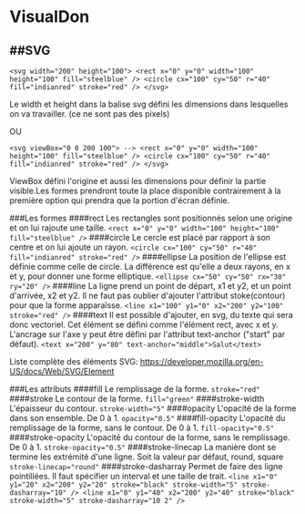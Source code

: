 # VisualDon

##SVG
----------------------------
`<svg width="200" height="100">
  <rect x="0" y="0" width="100" height="100" fill="steelblue" />
  <circle cx="100" cy="50" r="40" fill="indianred" stroke="red" />
</svg>`

Le width et height dans la balise svg défini les dimensions dans lesquelles on va travailler. (ce ne sont pas des pixels)

OU

`<svg viewBox="0 0 200 100"> -->
  <rect x="0" y="0" width="100" height="100" fill="steelblue" />
  <circle cx="100" cy="50" r="40" fill="indianred" stroke="red" />
</svg>`

ViewBox défini l'origine et aussi les dimensions pour définir la partie visible.Les formes prendront toute la place disponible contrairement à la première option qui prendra que la portion d'écran définie.

###Les formes
####rect
Les rectangles sont positionnés selon une origine et on lui rajoute une taille.
`<rect x="0" y="0" width="100" height="100" fill="steelblue" />`
####circle
Le cercle est placé par rapport à son centre et on lui ajoute un rayon.
`<circle cx="100" cy="50" r="40" fill="indianred" stroke="red" />`
####ellipse
La position de l'ellipse est définie comme celle de circle. La différence est qu'elle a deux rayons, en x et y, pour donner une forme elliptique.
`<ellipse cx="50" cy="50" rx="30" ry="20" />`
####line
La ligne prend un point de départ, x1 et y2, et un point d'arrivée, x2 et y2. Il ne faut pas oublier d'ajouter l'attribut stoke(contour) pour que la forme apparaîsse.
`<line x1="100" y1="0" x2="200" y2="100" stroke="red" />`
####text
Il est possible d'ajouter, en svg, du texte qui sera donc vectoriel. Cet élément se défini comme l'élément rect, avec x et y. L'ancrage sur l'axe y peut être défini par l'attribut text-anchor ("start" par défaut).
`<text x="200" y="80" text-anchor="middle">Salut</text>`

Liste complète des éléments SVG: https://developer.mozilla.org/en-US/docs/Web/SVG/Element

###Les attributs
####fill
Le remplissage de la forme.
`stroke="red"`
####stroke
Le contour de la forme.
`fill="green"`
####stroke-width
L'épaisseur du contour.
`stroke-width="5"`
####opacity
L'opacité de la forme dans son ensemble. De 0 à 1.
`opacity="0.5"`
####fill-opacity
L'opacité du remplissage de la forme, sans le contour. De 0 à 1.
`fill-opacity="0.5"`
####stroke-opacity
L'opacité du contour de la forme, sans le remplissage. De 0 à 1.
`stroke-opacity="0.5"`
####stroke-linecap
La manière dont se termine les extrémité d'une ligne. Soit la valeur par défaut, round, square
`stroke-linecap="round"`
####stroke-dasharray
Permet de faire des ligne pointillées. Il faut spécifier un interval et une taille de trait.
`<line x1="0" y1="20" x2="200" y2="20" stroke="black" stroke-width="5" stroke-dasharray="10" />
 <line x1="0" y1="40" x2="200" y2="40" stroke="black" stroke-width="5" stroke-dasharray="10 2" />`
